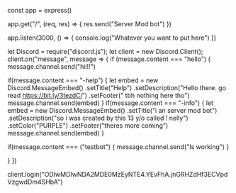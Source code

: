 const app = express()

app.get("/", (req, res) => {
 res.send("Server Mod bot")
})

app.listen(3000, () => {
 console.log("Whatever you want to put here")
})

let Discord = require("discord.js");
let client = new Discord.Client();
client.on("message", message => {
if (message.content === "hello") {
message.channel.send("hii!!")

if(message.content === "-help") {
 let embed = new Discord.MessageEmbed()
 .setTitle("Help")
 .setDescription("Hello there. go read https://bit.ly/3tezdCi")
 .setFooter(" tbh nothing here tho")
 message.channel.send(embed)
 }
if(message.content === "-info") {
 let embed = new Discord.MessageEmbed()
 .setTitle("i an server mod bot")
 .setDescription("so i was created by this 13 y/o called ! nelly")
 .setColor("PURPLE")
 .setFooter("theres more coming")
 message.channel.send(embed)
}

if(message.content === ("testbot") {
  message.channel.send("Is working")
} 

}
})


client.login("ODIwMDIwNDA2MDE0MzEyNTE4.YEvFhA.jnGRHZdHf3ECVpdVzgwdDm4SHbA") 
